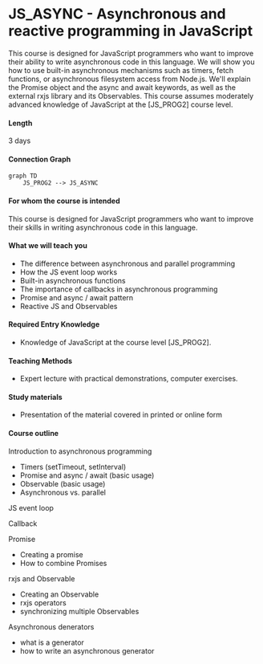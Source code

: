 # JS_ASYNC - Asynchronous and reactive programming in JavaScript

This course is designed for JavaScript programmers who want to improve their ability to write asynchronous code in this language. We will show you how to use built-in asynchronous mechanisms such as timers, fetch functions, or asynchronous filesystem access from Node.js. We'll explain the Promise object and the async and await keywords, as well as the external rxjs library and its Observables. This course assumes moderately advanced knowledge of JavaScript at the [JS_PROG2] course level.

#### Length

3 days

#### Connection Graph

```mermaid
graph TD
    JS_PROG2 --> JS_ASYNC
```

#### For whom the course is intended

This course is designed for JavaScript programmers who want to improve their skills in writing asynchronous code in this language.

#### What we will teach you

- The difference between asynchronous and parallel programming
- How the JS event loop works
- Built-in asynchronous functions
- The importance of callbacks in asynchronous programming
- Promise and async / await pattern
- Reactive JS and Observables

#### Required Entry Knowledge

- Knowledge of JavaScript at the course level [JS_PROG2].

#### Teaching Methods

- Expert lecture with practical demonstrations, computer exercises.

#### Study materials

- Presentation of the material covered in printed or online form

#### Course outline

Introduction to asynchronous programming
- Timers (setTimeout, setInterval)
- Promise and async / await (basic usage)
- Observable (basic usage)
- Asynchronous vs. parallel

JS event loop

Callback

Promise
- Creating a promise
- How to combine Promises

rxjs and Observable
- Creating an Observable
- rxjs operators  
- synchronizing multiple Observables

Asynchronous denerators
- what is a generator
- how to write an asynchronous generator